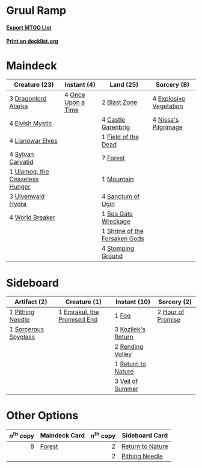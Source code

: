 # Gruul Ramp

#### [Export MTGO List](../collection/Gruul%20Ramp/Gruul%20Ramp.txt)
#### [Print on decklist.org](http://decklist.org/?deckmain=2%09Blast%20Zone%0A4%09Castle%20Garenbrig%0A3%09Dragonlord%20Atarka%0A4%09Elvish%20Mystic%0A4%09Explosive%20Vegetation%0A1%09Field%20of%20the%20Dead%0A7%09Forest%0A4%09Llanowar%20Elves%0A1%09Mountain%0A4%09Nissa's%20Pilgrimage%0A4%09Once%20Upon%20a%20Time%0A4%09Sanctum%20of%20Ugin%0A1%09Sea%20Gate%20Wreckage%0A1%09Shrine%20of%20the%20Forsaken%20Gods%0A4%09Stomping%20Ground%0A4%09Sylvan%20Caryatid%0A1%09Ulamog,%20the%20Ceaseless%20Hunger%0A3%09Ulvenwald%20Hydra%0A4%09World%20Breaker&deckside=1%09Emrakul,%20the%20Promised%20End%0A1%09Fog%0A2%09Hour%20of%20Promise%0A3%09Kozilek's%20Return%0A1%09Pithing%20Needle%0A2%09Rending%20Volley%0A1%09Return%20to%20Nature%0A1%09Sorcerous%20Spyglass%0A3%09Veil%20of%20Summer)
# Maindeck

|                                              Creature (23)                                              |                                         Instant (4)                                         |                                               Land (25)                                                |                                           Sorcery (8)                                           |
|---------------------------------------------------------------------------------------------------------|---------------------------------------------------------------------------------------------|--------------------------------------------------------------------------------------------------------|-------------------------------------------------------------------------------------------------|
|3 [Dragonlord Atarka](http://gatherer.wizards.com/Pages/Card/Details.aspx?multiverseid=394546)           |4 [Once Upon a Time](http://gatherer.wizards.com/Pages/Card/Details.aspx?multiverseid=473131)|2 [Blast Zone](http://gatherer.wizards.com/Pages/Card/Details.aspx?multiverseid=461171)                 |4 [Explosive Vegetation](http://gatherer.wizards.com/Pages/Card/Details.aspx?multiverseid=451099)|
|4 [Elvish Mystic](http://gatherer.wizards.com/Pages/Card/Details.aspx?multiverseid=389499)               |                                                                                             |4 [Castle Garenbrig](http://gatherer.wizards.com/Pages/Card/Details.aspx?multiverseid=473202)           |4 [Nissa's Pilgrimage](http://gatherer.wizards.com/Pages/Card/Details.aspx?multiverseid=433087)  |
|4 [Llanowar Elves](http://gatherer.wizards.com/Pages/Card/Details.aspx?multiverseid=129626)              |                                                                                             |1 [Field of the Dead](http://gatherer.wizards.com/Pages/Card/Details.aspx?multiverseid=467001)          |                                                                                                 |
|4 [Sylvan Caryatid](http://gatherer.wizards.com/Pages/Card/Details.aspx?multiverseid=373624)             |                                                                                             |7 [Forest](http://gatherer.wizards.com/Pages/Card/Details.aspx?multiverseid=439860)                     |                                                                                                 |
|1 [Ulamog, the Ceaseless Hunger](http://gatherer.wizards.com/Pages/Card/Details.aspx?multiverseid=402079)|                                                                                             |1 [Mountain](http://gatherer.wizards.com/Pages/Card/Details.aspx?multiverseid=439859)                   |                                                                                                 |
|3 [Ulvenwald Hydra](http://gatherer.wizards.com/Pages/Card/Details.aspx?multiverseid=409999)             |                                                                                             |4 [Sanctum of Ugin](http://gatherer.wizards.com/Pages/Card/Details.aspx?multiverseid=402022)            |                                                                                                 |
|4 [World Breaker](http://gatherer.wizards.com/Pages/Card/Details.aspx?multiverseid=407636)               |                                                                                             |1 [Sea Gate Wreckage](http://gatherer.wizards.com/Pages/Card/Details.aspx?multiverseid=407687)          |                                                                                                 |
|                                                                                                         |                                                                                             |1 [Shrine of the Forsaken Gods](http://gatherer.wizards.com/Pages/Card/Details.aspx?multiverseid=402034)|                                                                                                 |
|                                                                                                         |                                                                                             |4 [Stomping Ground](http://gatherer.wizards.com/Pages/Card/Details.aspx?multiverseid=405110)            |                                                                                                 |


# Sideboard

|                                         Artifact (2)                                          |                                             Creature (1)                                             |                                        Instant (10)                                         |                                        Sorcery (2)                                         |
|-----------------------------------------------------------------------------------------------|------------------------------------------------------------------------------------------------------|---------------------------------------------------------------------------------------------|--------------------------------------------------------------------------------------------|
|1 [Pithing Needle](http://gatherer.wizards.com/Pages/Card/Details.aspx?multiverseid=129526)    |1 [Emrakul, the Promised End](http://gatherer.wizards.com/Pages/Card/Details.aspx?multiverseid=414295)|1 [Fog](http://gatherer.wizards.com/Pages/Card/Details.aspx?multiverseid=746)                |2 [Hour of Promise](http://gatherer.wizards.com/Pages/Card/Details.aspx?multiverseid=430809)|
|1 [Sorcerous Spyglass](http://gatherer.wizards.com/Pages/Card/Details.aspx?multiverseid=435407)|                                                                                                      |3 [Kozilek's Return](http://gatherer.wizards.com/Pages/Card/Details.aspx?multiverseid=407608)|                                                                                            |
|                                                                                               |                                                                                                      |2 [Rending Volley](http://gatherer.wizards.com/Pages/Card/Details.aspx?multiverseid=394663)  |                                                                                            |
|                                                                                               |                                                                                                      |1 [Return to Nature](http://gatherer.wizards.com/Pages/Card/Details.aspx?multiverseid=461102)|                                                                                            |
|                                                                                               |                                                                                                      |3 [Veil of Summer](http://gatherer.wizards.com/Pages/Card/Details.aspx?multiverseid=466952)  |                                                                                            |


# Other Options

|*n*<sup>th</sup> copy|                                  Maindeck Card                                  |*n*<sup>th</sup> copy|                                      Sideboard Card                                       |
|--------------------:|---------------------------------------------------------------------------------|--------------------:|-------------------------------------------------------------------------------------------|
|                    8|[Forest](http://gatherer.wizards.com/Pages/Card/Details.aspx?multiverseid=439860)|                    2|[Return to Nature](http://gatherer.wizards.com/Pages/Card/Details.aspx?multiverseid=461102)|
|                     |                                                                                 |                    2|[Pithing Needle](http://gatherer.wizards.com/Pages/Card/Details.aspx?multiverseid=129526)  |

